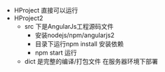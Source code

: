 * HProject
	直接可以运行
* HProject2
	* src 下是AngularJs工程源码文件
		* 安装nodejs/npm/angularjs2
		* 目录下运行npm  install 安装依赖
		* npm start 运行
	* dict  是完整的编译/打包文件  在服务器环境下部署